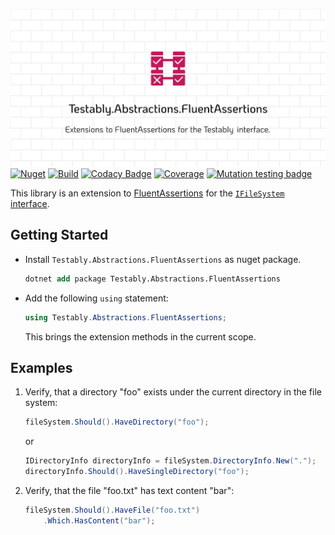 ![Testably.Abstractions.FluentAssertions](https://raw.githubusercontent.com/Testably/Testably.Abstractions.FluentAssertions/main/Docs/Images/social-preview.png)  
[![Nuget](https://img.shields.io/nuget/v/Testably.Abstractions.FluentAssertions)](https://www.nuget.org/packages/Testably.Abstractions.FluentAssertions)
[![Build](https://github.com/Testably/Testably.Abstractions.FluentAssertions/actions/workflows/build.yml/badge.svg)](https://github.com/Testably/Testably.Abstractions.FluentAssertions/actions/workflows/build.yml)
[![Codacy Badge](https://app.codacy.com/project/badge/Grade/5b9b2f79950447a69d69037b43acd590)](https://app.codacy.com/gh/Testably/Testably.Abstractions.FluentAssertions/dashboard?utm_source=gh&utm_medium=referral&utm_content=&utm_campaign=Badge_grade)
[![Coverage](https://sonarcloud.io/api/project_badges/measure?project=Testably_Testably.Abstractions.FluentAssertions&branch=main&metric=coverage)](https://sonarcloud.io/summary/overall?id=Testably_Testably.Abstractions.FluentAssertions&branch=main)
[![Mutation testing badge](https://img.shields.io/endpoint?style=flat&url=https%3A%2F%2Fbadge-api.stryker-mutator.io%2Fgithub.com%2FTestably%2FTestably.Abstractions.FluentAssertions%2Fmain)](https://dashboard.stryker-mutator.io/reports/github.com/Testably/Testably.Abstractions.FluentAssertions/main)

This library is an extension to [FluentAssertions](https://github.com/fluentassertions/fluentassertions) for the [`IFileSystem` interface](https://github.com/TestableIO/System.IO.Abstractions).

## Getting Started

- Install `Testably.Abstractions.FluentAssertions` as nuget package.
  ```ps
  dotnet add package Testably.Abstractions.FluentAssertions
  ```

- Add the following `using` statement:
  ```csharp
  using Testably.Abstractions.FluentAssertions;
  ```
  This brings the extension methods in the current scope.

## Examples

1. Verify, that a directory "foo" exists under the current directory in the file system:
   ```csharp
   fileSystem.Should().HaveDirectory("foo");
   ```
   or
   ```csharp
   IDirectoryInfo directoryInfo = fileSystem.DirectoryInfo.New(".");
   directoryInfo.Should().HaveSingleDirectory("foo");
   ```

3. Verify, that the file "foo.txt" has text content "bar":
   ```csharp
   fileSystem.Should().HaveFile("foo.txt")
       .Which.HasContent("bar");
   ```
